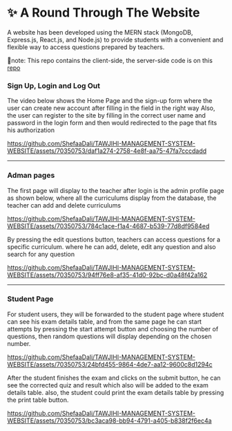 #	✨ A Round Through The Website 
 A website has been developed using the MERN stack (MongoDB, Express.js, React.js, and Node.js) to provide students with a convenient and flexible way to access questions prepared by teachers. 

🔺note: This repo contains the client-side, the server-side code is on this [repo](https://github.com/ShefaaDali/TAWJIHI-MANAGEMENT-SYSTEM-WEBSITE-server-side)


### Sign Up, Login and Log Out

The video below shows the Home Page and the sign-up form where the user can create new account after filling in the field in the right way 
Also, the user can register to the site by filling in the correct user name and password in the login form and then would redirected to the page that fits his authorization

https://github.com/ShefaaDali/TAWJIHI-MANAGEMENT-SYSTEM-WEBSITE/assets/70350753/daf1a274-2758-4e8f-aa75-47fa7cccdadd

-----
### Adman pages
The first page will display to the teacher after login is the admin profile page as shown below, where all the curriculums display from the database, the teacher can add and delete curriculums 

https://github.com/ShefaaDali/TAWJIHI-MANAGEMENT-SYSTEM-WEBSITE/assets/70350753/784c1ace-f1a4-4687-b539-77d8df9584ed

By pressing the edit questions button, teachers can access questions for a specific curriculum.
where he can add, delete, edit any question and also search for any question 

https://github.com/ShefaaDali/TAWJIHI-MANAGEMENT-SYSTEM-WEBSITE/assets/70350753/94ff76e8-af35-41d0-92bc-d0a48f42a162

-----
### Student Page
For student users, they will be forwarded to the student page where student can see his exam details table, and from the same page he can start attempts by pressing the start attempt button and choosing the number of questions, then random questions will display depending on the chosen number. 

https://github.com/ShefaaDali/TAWJIHI-MANAGEMENT-SYSTEM-WEBSITE/assets/70350753/24bfd455-9864-4de7-aa12-9600c8d1294c

After the student finishes the exam and clicks on the submit button, he can see the corrected quiz and result which also will be added to the exam details table.
also, the student could print the exam details table by pressing the print table button.

https://github.com/ShefaaDali/TAWJIHI-MANAGEMENT-SYSTEM-WEBSITE/assets/70350753/bc3aca98-bb94-4791-a405-b838f2f6ec4a






